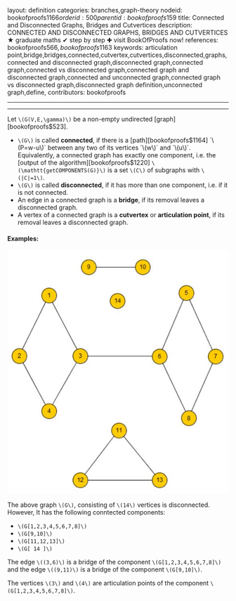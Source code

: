 layout: definition
categories: branches,graph-theory
nodeid: bookofproofs$1166
orderid: 500
parentid: bookofproofs$159
title: Connected and Disconnected Graphs, Bridges and Cutvertices
description: CONNECTED AND DISCONNECTED GRAPHS, BRIDGES AND CUTVERTICES &#9733; graduate maths &#10004; step by step &#10010; visit BookOfProofs now!
references: bookofproofs$566,bookofproofs$1163
keywords: articulation point,bridge,bridges,connected,cutvertex,cutvertices,disconnected,graphs,connected and disconnected graph,disconnected graph,connected graph,connected vs disconnected graph,connected graph and disconnected graph,connected and unconnected graph,connected graph vs disconnected graph,disconnected graph definition,unconnected graph,define,
contributors: bookofproofs

---


---

Let `\(G(V,E,\gamma)\)` be a non-empty undirected [graph][bookofproofs$523].
* `\(G\)` is called **connected**, if there is a [path][bookofproofs$1164] `\(P=w-u\)` between any two of its vertices `\(w\)` and `\(u\)`. Equivalently, a connected graph has exactly one component, i.e. the [output of the algorithm][bookofproofs$1220] `\(\mathtt{getCOMPONENTS(G)}\)` is a set `\(C\)` of subgraphs with `\(|C|=1\)`.
* `\(G\)` is called **disconnected**, if it has more than one component, i.e. if it is not connected. 
* An edge in a connected graph is a **bridge**, if its removal leaves a disconnected graph.
* A vertex of a connected graph is a **cutvertex** or **articulation point**, if its removal leaves a disconnected graph.

#### Examples:


![graphs2](https://github.com/bookofproofs/bookofproofs.github.io/blob/main/_sources/_assets/images/examples/graphs2.jpg?raw=true)


The above graph `\(G\)`, consisting of `\(14\)` vertices is disconnected. However, It has the following conntected components:

* `\(G[1,2,3,4,5,6,7,8]\)`
* `\(G[9,10]\)`
* `\(G[11,12,13]\)`
* `\(G[ 14 ]\)`

The edge `\((3,6)\)` is a bridge of the component `\(G[1,2,3,4,5,6,7,8]\)` and the edge `\((9,11)\)` is a bridge of the component `\(G[9,10]\)`.

The vertices `\(3\)` and `\(4\)` are articulation points of the component  `\(G[1,2,3,4,5,6,7,8]\)`.

